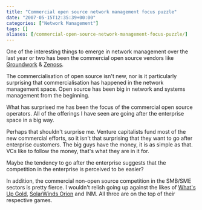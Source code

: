 ```yaml
---
title: "Commercial open source network management focus puzzle"
date: "2007-05-15T12:35:39+00:00"
categories: ["Network Management"]
tags: []
aliases: [/commercial-open-source-network-management-focus-puzzle/]
---
```


One of the interesting things to emerge in network management over the last year or two has been the commercial open source vendors like <a href="http://www.groundworkopensource.com/">Groundwork</a> &amp; <a href="https://www.zenoss.com/">Zenoss</a>.

The commercialisation of open source isn't new, nor is it particularly surprising that commercialisation has happened in the network management space. Open source has been big in network and systems management from the beginning.

What has surprised me has been the focus of the commercial open source operators. All of the offerings I have seen are going after the enterprise space in a big way.

Perhaps that shouldn't surprise me. Venture capitalists fund most of the new commercial efforts, so it isn't that surprising that they want to go after enterprise customers. The big guys have the money, it is as simple as that. VCs like to follow the money, that's what they are in it for.

Maybe the tendency to go after the enterprise suggests that the competition in the enterprise is perceived to be easier?

In addition, the commercial non-open source competition in the SMB/SME sectors is pretty fierce. I wouldn't relish going up against the likes of <a href="http://www.ipswitch.com/products/whatsup/index.asp">What's Up Gold</a>, <a href="http://www.solarwinds.net/products/orion/index.aspx">SolarWinds Orion</a> and INM. All three are on the top of their respective games.

